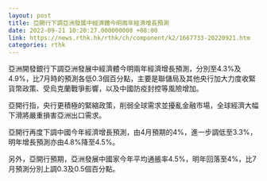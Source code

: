 ```yaml
---
layout: post
title: 亞開行下調亞洲發展中經濟體今明兩年經濟增長預測
date: 2022-09-21 10:20:27.000000000 +08:00
link: https://news.rthk.hk/rthk/ch/component/k2/1667733-20220921.htm
categories: rthk
---
```


亞洲開發銀行下調亞洲發展中經濟體今明兩年經濟增長預測，分別至4.3%及4.9%，比7月時的預測各低0.3個百分點，主要是聯儲局及其他央行加大力度收緊貨幣政策、受烏克蘭戰爭影響，以及中國防疫封控等風險增加。

亞開行指，央行更積極的緊縮政策，削弱全球需求並擾亂金融市場，全球經濟大幅下滑將嚴重損害亞洲出口需求。

亞開行再度下調中國今年經濟增長預測，由4月預期的4%，進一步調低至3.3%，明年增長預測亦由4.8%降至4.5%。

另外，亞開行預期，亞洲發展中國家今年平均通脹率4.5%，明年回落至4%，比7月預測分別上調0.3及0.5個百分點。
